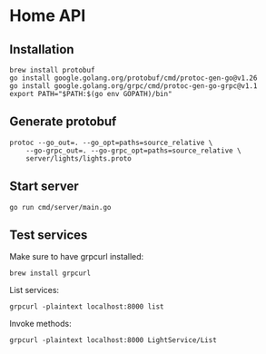 # Home API

## Installation

```
brew install protobuf
go install google.golang.org/protobuf/cmd/protoc-gen-go@v1.26
go install google.golang.org/grpc/cmd/protoc-gen-go-grpc@v1.1
export PATH="$PATH:$(go env GOPATH)/bin"
```

## Generate protobuf

```
protoc --go_out=. --go_opt=paths=source_relative \
    --go-grpc_out=. --go-grpc_opt=paths=source_relative \
    server/lights/lights.proto
```

## Start server

```
go run cmd/server/main.go
```

## Test services

Make sure to have grpcurl installed:

```
brew install grpcurl
```

List services:

```
grpcurl -plaintext localhost:8000 list
```

Invoke methods:

```
grpcurl -plaintext localhost:8000 LightService/List
```
